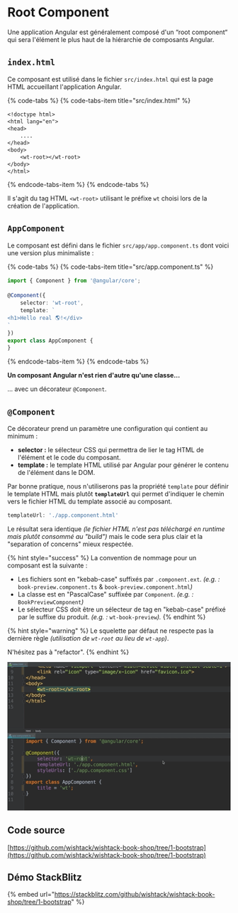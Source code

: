 # Root Component

Une application Angular est généralement composé d'un “root component“ qui sera l'élément le plus haut de la hiérarchie de composants Angular.

## `index.html`

Ce composant est utilisé dans le fichier `src/index.html` qui est la page HTML accueillant l'application Angular.

{% code-tabs %}
{% code-tabs-item title="src/index.html" %}
```markup
<!doctype html>
<html lang="en">
<head>
    ....
</head>
<body>
    <wt-root></wt-root>
</body>
</html>
```
{% endcode-tabs-item %}
{% endcode-tabs %}

Il s'agit du tag HTML `<wt-root>` utilisant le préfixe `wt` choisi lors de la création de l'application.

## `AppComponent`

Le composant est défini dans le fichier `src/app/app.component.ts` dont voici une version plus minimaliste :

{% code-tabs %}
{% code-tabs-item title="src/app.component.ts" %}
```typescript
import { Component } from '@angular/core';

@Component({
    selector: 'wt-root',
    template: `
<h1>Hello real 🌎!</div>
`
})
export class AppComponent {
}
```
{% endcode-tabs-item %}
{% endcode-tabs %}

**Un composant Angular n'est rien d'autre qu'une classe...**

... avec un décorateur `@Component`.

## `@Component`

Ce décorateur prend un paramètre une configuration qui contient au minimum :

* **selector :** le sélecteur CSS qui permettra de lier le tag HTML de l'élément et le code du composant.
* **template :** le template HTML utilisé par Angular pour générer le contenu de l'élément dans le DOM.

Par bonne pratique, nous n'utiliserons pas la propriété `template` pour définir le template HTML mais plutôt **`templateUrl`** qui permet d'indiquer le chemin vers le fichier HTML du template associé au composant.

```typescript
templateUrl: './app.component.html'
```

Le résultat sera identique _\(le fichier HTML n'est pas téléchargé en runtime mais plutôt consommé au "build"\)_ mais le code sera plus clair et la "separation of concerns" mieux respectée.

{% hint style="success" %}
La convention de nommage pour un composant est la suivante :

* Les fichiers sont en "kebab-case" suffixés par `.component.ext`. _\(e.g. :_ `book-preview.component.ts` & `book-preview.component.html`_\)_
* La classe est en "PascalCase" suffixée par `Component`. _\(e.g. :_ `BookPreviewComponent`_\)_
* Le sélecteur CSS doit être un sélecteur de tag en "kebab-case" préfixé par le suffixe du produit. _\(e.g. :_ `wt-book-preview`_\)._
{% endhint %}

{% hint style="warning" %}
Le squelette par défaut ne respecte pas la dernière règle _\(utilisation de `wt-root` au lieu de `wt-app`\)_.

N'hésitez pas à "refactor".
{% endhint %}

![Selector refacotoring](../../.gitbook/assets/refactor-selector.gif)

## Code source

[https://github.com/wishtack/wishtack-book-shop/tree/1-bootstrap](https://github.com/wishtack/wishtack-book-shop/tree/1-bootstrap)

## Démo StackBlitz

{% embed url="https://stackblitz.com/github/wishtack/wishtack-book-shop/tree/1-bootstrap" %}

